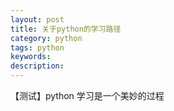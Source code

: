 ```yaml
---
layout: post
title: 关于python的学习路径
category: python
tags: python
keywords: 
description: 
---
```


【测试】python 学习是一个美妙的过程
